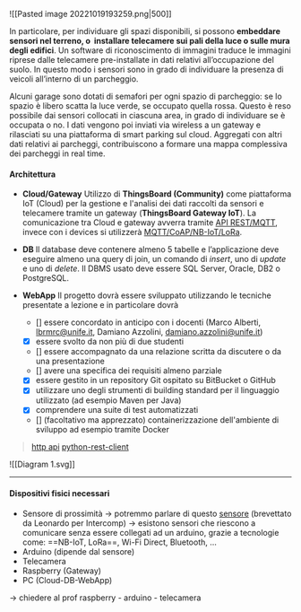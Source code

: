 ![[Pasted image 20221019193259.png|500]]

In particolare, per individuare gli spazi disponibili, si possono **embeddare sensori nel terreno, o  installare telecamere sui pali della luce o sulle mura degli edifici**. Un software di riconoscimento di immagini traduce le immagini riprese dalle telecamere pre-installate in dati relativi all’occupazione del suolo. In questo modo i sensori sono in grado di individuare la presenza di veicoli all’interno di un parcheggio.

Alcuni garage sono dotati di semafori per ogni spazio di parcheggio: se lo spazio è libero scatta la luce verde, se occupato quella rossa. Questo è reso possibile dai sensori collocati in ciascuna area, in grado di individuare se è occupata o no. I dati vengono poi inviati via wireless a un gateway e rilasciati su una piattaforma di smart parking sul cloud. Aggregati con altri dati relativi ai parcheggi, contribuiscono a formare una mappa complessiva dei parcheggi in real time.

#### Architettura
- **Cloud/Gateway** 
	Utilizzo di **ThingsBoard (Community)** come piattaforma IoT (Cloud) per la gestione e l'analisi dei dati raccolti da sensori e telecamere tramite un gateway (**ThingsBoard Gateway IoT**).
	La comunicazione tra Cloud e gateway avverra tramite <u>API REST/MQTT</u>, invece con i devices si utilizzerà <u>MQTT/CoAP/NB-IoT/LoRa</u>.

- **DB** 
	Il database deve contenere almeno 5 tabelle e l’applicazione deve eseguire almeno una query di join, un comando di *insert*, uno di *update* e uno di *delete*. Il DBMS usato deve essere SQL Server, Oracle, DB2 o PostgreSQL. 

-  **WebApp**
	Il progetto dovrà essere sviluppato utilizzando le tecniche presentate a lezione e in particolare dovrà
	- [] essere concordato in anticipo con i docenti (Marco Alberti, lbrmrc@unife.it, Damiano Azzolini, damiano.azzolini@unife.it)
	- [x] essere svolto da non più di due studenti
	- [] essere accompagnato da una relazione scritta da discutere o da una presentazione
	- [] avere una specifica dei requisiti almeno parziale
	- [x] essere gestito in un repository Git ospitato su BitBucket o GitHub
	- [x] utilizzare uno degli strumenti di building standard per il linguaggio utilizzato (ad esempio Maven per Java)
	- [x] comprendere una suite di test automatizzati
	- [] (facoltativo ma apprezzato) containerizzazione dell'ambiente di sviluppo ad esempio tramite Docker
>[http api](https://thingsboard.io/docs/reference/http-api/)
>[python-rest-client](https://thingsboard.io/docs/reference/python-rest-client/)


![[Diagram 1.svg]]

----
#### Dispositivi fisici necessari
- Sensore di prossimità
	-> potremmo parlare di questo [sensore](https://smartparkingsystems.com/sensore/) (brevettato da Leonardo per Intercomp)
	-> esistono sensori che riescono a comunicare senza essere collegati ad un arduino, grazie a tecnologie come: ==NB-IoT, LoRa==, Wi-Fi Direct, Bluetooth, ...
- Arduino (dipende dal sensore)
- Telecamera
- Raspberry (Gateway)
- PC (Cloud-DB-WebApp)

-> chiedere al prof raspberry - arduino - telecamera

